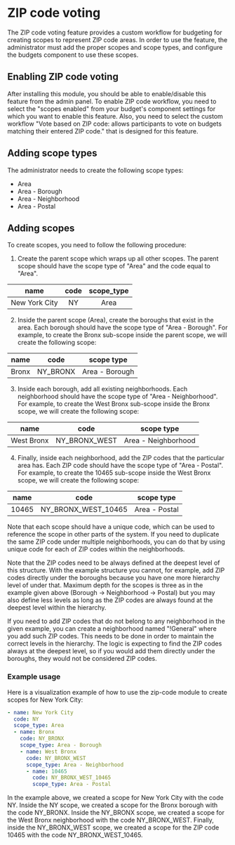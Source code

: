 # ZIP code voting

The ZIP code voting feature provides a custom workflow for budgeting for creating scopes to represent ZIP code areas. In order to use the feature, the administrator must add the proper scopes and scope types, and configure the budgets component to use these scopes.

## Enabling ZIP code voting

After installing this module, you should be able to enable/disable this feature from the admin panel. To enable ZIP code workflow, you need to select the "scopes enabled" from your budget's component settings for which you want to enable this feature. Also, you need to select the custom workflow "Vote based on ZIP code: allows participants to vote on budgets matching their entered ZIP code." that is designed for this feature.

## Adding scope types

The administrator needs to create the following scope types:

- Area
- Area - Borough
- Area - Neighborhood
- Area - Postal

## Adding scopes

To create scopes, you need to follow the following procedure:

1. Create the parent scope which wraps up all other scopes. The parent scope should have the scope type of "Area" and the code equal to "Area".

| **name**         | **code**       | **scope_type** |
|    :---:         | :---:          |   :---:        |
| New York City    | NY             | Area           |


2. Inside the parent scope (Area), create the boroughs that exist in the area. Each borough should have the scope type of "Area - Borough". For example, to create the Bronx sub-scope inside the parent scope, we will create the following scope:

| **name** | **code**    | **scope type**    |
| -------- | ----------- | ----------------- |
|  Bronx   | NY_BRONX    | Area - Borough    |

3. Inside each borough, add all existing neighborhoods. Each neighborhood should have the scope type of "Area - Neighborhood". For example, to create the West Bronx sub-scope inside the Bronx scope, we will create the following scope:

| **name**      | **code**        | **scope type**         |
| --------      | --------------- | ---------------------- |
|  West Bronx   | NY_BRONX_WEST   | Area - Neighborhood    |

4. Finally, inside each neighborhood, add the ZIP codes that the particular area has. Each ZIP code should have the scope type of "Area - Postal". For example, to create the 10465 sub-scope inside the West Bronx scope, we will create the following scope:

| **name**      | **code**              | **scope type**   |
| --------      | --------------------- | ---------------- |
| 10465         | NY_BRONX_WEST_10465   | Area - Postal    |

Note that each scope should have a unique code, which can be used to reference the scope in other parts of the system. If you need to duplicate the same ZIP code under multiple neighborhoods, you can do that by using unique code for each of ZIP codes within the neighborhoods.

Note that the ZIP codes need to be always defined at the deepest level of this structure. With the example structure you cannot, for example, add ZIP codes directly under the boroughs because you have one more hierarchy level of under that. Maximum depth for the scopes is three as in the example given above (Borough -> Neighborhood -> Postal) but you may also define less levels as long as the ZIP codes are always found at the deepest level within the hierarchy.

If you need to add ZIP codes that do not belong to any neighborhood in the given example, you can create a neighborhood named "!General" where you add such ZIP codes. This needs to be done in order to maintain the correct levels in the hierarchy. The logic is expecting to find the ZIP codes always at the deepest level, so if you would add them directly under the boroughs, they would not be considered ZIP codes.

### Example usage

Here is a visualization example of how to use the zip-code module to create scopes for New York City:

```yaml
- name: New York City
  code: NY
  scope_type: Area
  - name: Bronx
    code: NY_BRONX
    scope_type: Area - Borough
    - name: West Bronx
      code: NY_BRONX_WEST
      scope_type: Area - Neighborhood
      - name: 10465
        code: NY_BRONX_WEST_10465
        scope_type: Area - Postal
  ```

In the example above, we created a scope for New York City with the code NY. Inside the NY scope, we created a scope for the Bronx borough with the code NY_BRONX. Inside the NY_BRONX scope, we created a scope for the West Bronx neighborhood with the code NY_BRONX_WEST. Finally, inside the NY_BRONX_WEST scope, we created a scope for the ZIP code 10465 with the code NY_BRONX_WEST_10465.
